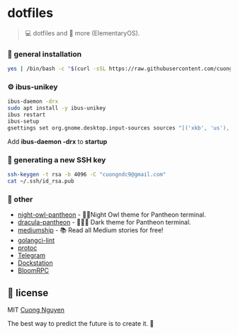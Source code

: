 # dotfiles

> 💻 dotfiles and 🚀 more (ElementaryOS).

### 🧰 general installation

```sh
yes | /bin/bash -c "$(curl -sSL https://raw.githubusercontent.com/cuongndc9/dotfiles-for-linux/main/install.sh)"
```

### ⚙️ ibus-unikey

```sh
ibus-daemon -drx
sudo apt install -y ibus-unikey
ibus restart
ibus-setup
gsettings set org.gnome.desktop.input-sources sources "[('xkb', 'us'), ('ibus', 'Unikey')]"
```

Add **ibus-daemon -drx** to **startup**

### 🔑 generating a new SSH key

```sh
ssh-keygen -t rsa -b 4096 -C "cuongndc9@gmail.com"
cat ~/.ssh/id_rsa.pub
```

### 💅 other

- [night-owl-pantheon](https://github.com/cuongndc9/night-owl-pantheon) - 🌌🦉Night Owl theme for Pantheon terminal.
- [dracula-pantheon](https://github.com/cuongndc9/dracula-pantheon) - 🧛🏻‍♂️ Dark theme for Pantheon terminal.
- [mediumship](https://github.com/swapagarwal/mediumship) - 📚 Read all Medium stories for free!
- [golangci-lint](https://golangci-lint.run/usage/integrations/)
- [protoc](http://google.github.io/proto-lens/installing-protoc.html)
- [Telegram](https://desktop.telegram.org/)
- [Dockstation](https://dockstation.io/)
- [BloomRPC](https://github.com/uw-labs/bloomrpc)

## 🔖 license

MIT [Cuong Nguyen](https://www.linkedin.com/in/cuong9)


<!-- INSPIRATIONAL_QUOTE_START -->
The best way to predict the future is to create it.
🐯
<!-- INSPIRATIONAL_QUOTE_END -->
